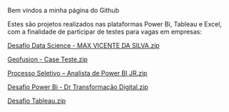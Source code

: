 Bem vindos a minha página do Github

Estes são projetos realizados nas plataformas Power Bi, Tableau e Excel, com a finalidade de participar de testes para vagas em empresas:

[Desafio Data Science - MAX VICENTE DA SILVA.zip](https://github.com/maxvsilva/Projetos/files/8534356/Desafio.Data.Science.-.MAX.VICENTE.DA.SILVA.zip)

[Geofusion - Case Teste.zip](https://github.com/maxvsilva/Projetos/files/8655723/Geofusion.-.Case.Teste.zip)

[Processo Seletivo – Analista de Power BI JR.zip](https://github.com/maxvsilva/Projetos/files/8758674/Processo.Seletivo.Analista.de.Power.BI.JR.zip)

[Desafio Power Bi - Dr Transformação Digital.zip](https://github.com/maxvsilva/Projetos/files/8900707/Desafio.Power.Bi.-.Dr.Transformacao.Digital.zip)

[Desafio Tableau.zip](https://github.com/maxvsilva/Projetos/files/8900711/Desafio.Tableau.zip)
